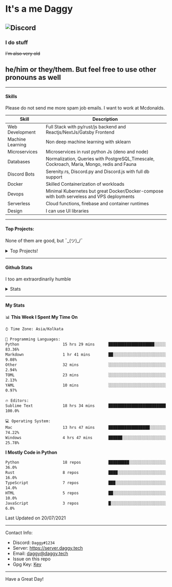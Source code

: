 
# It's a me Daggy

![Discord](https://img.shields.io/discord/491175207122370581?color=black&label=Discord&logo=discord) 
 ----

### I do stuff

~~I'm also very old~~

## he/him or they/them. But feel free to use other pronouns as well

-----

#### Skills

Please do not send me more spam job emails. I want to work at Mcdonalds.

| Skill | Description |
| ----- | ----------- |
| Web Development | Full Stack with py/rust/js backend and Reactjs/NextJs/Gatsby Frontend
| Machine Learning | Non deep machine learning with sklearn |
| Microservices | Microservices in rust python Js (deno and node) |
| Databases | Normalization, Queries with PostgreSQL,Timescale, Cockroach,  Maria, Mongo, redis and Fauna |
| Discord Bots | Serenity.rs, Discord.py and Discord.js with full db support |
| Docker | Skilled Containerization of workloads |
| Devops | Minimal Kubernetes but great Docker/Docker-compose with both serveless and VPS deployments |
| Serverless | Cloud functions, firebase and container runtimes |
| Design | I can use UI libraries|

-----

#### Top Projects:

None of them are good, but ¯\_(ツ)_/¯
<details>
  <summary>Top Projects!</summary>
    
   - [Dagpi](https://dagpi.xyz) : Full stack api built with rust, postgres, redis, python and typescript with Full frontend dashboard and  full monitoring. Also 2 api wrappers for it.
    
   - [Dagbot](https://dagbot.daggy.tech): discord bot with website and feedback along with large fully customisable interface using Postgres and discord.py
    
   - [R.Daggy](https://github.com/Daggy1234/r.daggy): Private discord bot for my server with rust
    
   - [New York Pizza](https://github.com/Daggy1234/NewYorkPizza): A data science study that uses Data analysis and ML to predict the best place to open a pizza shop
 
</details>

-----

#### Github Stats

I too am extraordinarily humble

<details>
  <summary>Stats</summary>
<a href="https://github.com/Daggy1234">
  <img src="https://github-readme-stats.vercel.app/api?username=Daggy1234&show_icons=true&hide_border=true" />
</a><a href="https://github.com/Daggy1234">
  <img src="https://github-readme-stats.vercel.app/api/top-langs/?username=Daggy1234&layout=compact&langs_count=9&hide=css,html" />
</a><a href="https://github.com/Daggy1234">
 <img src="https://raw.githubusercontent.com/Daggy1234/generate-stats/master/generated/overview.svg" />
</a><a href="https://github.com/Daggy1234">
 <img src="https://raw.githubusercontent.com/Daggy1234/generate-stats/master/generated/languages.svg" />
 </a>
</details>
  
-----

#### My Stats

<!--START_SECTION:waka-->
📊 **This Week I Spent My Time On** 

```text
⌚︎ Time Zone: Asia/Kolkata

💬 Programming Languages: 
Python                   15 hrs 29 mins      ████████████████████░░░░░   83.36% 
Markdown                 1 hr 41 mins        ██░░░░░░░░░░░░░░░░░░░░░░░   9.08% 
Other                    32 mins             ░░░░░░░░░░░░░░░░░░░░░░░░░   2.94% 
TOML                     23 mins             ░░░░░░░░░░░░░░░░░░░░░░░░░   2.13% 
YAML                     10 mins             ░░░░░░░░░░░░░░░░░░░░░░░░░   0.97%

🔥 Editors: 
Sublime Text             18 hrs 34 mins      █████████████████████████   100.0%

💻 Operating System: 
Mac                      13 hrs 47 mins      ██████████████████░░░░░░░   74.22% 
Windows                  4 hrs 47 mins       ██████░░░░░░░░░░░░░░░░░░░   25.78%

```

**I Mostly Code in Python** 

```text
Python                   18 repos            █████████░░░░░░░░░░░░░░░░   36.0% 
Rust                     8 repos             ████░░░░░░░░░░░░░░░░░░░░░   16.0% 
TypeScript               7 repos             ███░░░░░░░░░░░░░░░░░░░░░░   14.0% 
HTML                     5 repos             ██░░░░░░░░░░░░░░░░░░░░░░░   10.0% 
JavaScript               3 repos             █░░░░░░░░░░░░░░░░░░░░░░░░   6.0%

```



 Last Updated on 20/07/2021
<!--END_SECTION:waka-->

-----

Contact Info:

- Discord: `Daggy#1234`
- Server: https://server.daggy.tech
- Email: daggy@daggy.tech
- Issue on this repo
- Gpg Key: [Key](https://github.com/daggy1234.gpg)

-----
Have a Great Day!
